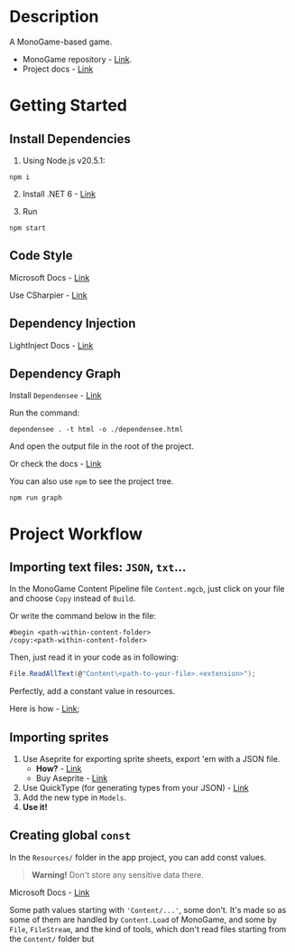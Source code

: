 ﻿# Description

A MonoGame-based game.

- MonoGame repository - [Link](https://github.com/MonoGame/MonoGame).
- Project docs - [Link](https://monogame.youtrack.cloud/articles/MG)

# Getting Started

## Install Dependencies

1. Using Node.js v20.5.1:

```shell
npm i
```

2. Install .NET 6 - [Link](https://dotnet.microsoft.com/en-us/download/dotnet/6.0)

3. Run

```shell
npm start
```

## Code Style

Microsoft Docs - [Link](https://learn.microsoft.com/en-us/dotnet/fundamentals/code-analysis/code-style-rule-options)

Use CSharpier - [Link](https://csharpier.com/docs/Editors)

## Dependency Injection

LightInject Docs - [Link](https://github.com/seesharper/LightInject)

## Dependency Graph

Install `Dependensee` - [Link]()

Run the command:

```shell
dependensee . -t html -o ./dependensee.html
```

And open the output file in the root of the project.

Or check the docs - [Link](https://github.com/madushans/DependenSee)

[//]: # (TODO: Use make later)

You can also use `npm` to see the project tree.

```shell
npm run graph
```

# Project Workflow

## Importing text files: `JSON`, `txt`...

In the MonoGame Content Pipeline file `Content.mgcb`, just click on your file and choose `Copy` instead of `Build`.

Or write the command below in the file:

```
#begin <path-within-content-folder>
/copy:<path-within-content-folder>
```

Then, just read it in your code as in following:

```csharp
File.ReadAllText(@"Content\<path-to-your-file>.<extension>");
```

Perfectly, add a constant value in resources.

Here is how - [Link](#creating-global-const);

## Importing sprites

1. Use Aseprite for exporting sprite sheets, export 'em with a JSON file.
    - **How?** - [Link](https://gamebanana.com/tuts/13811)
    - Buy Aseprite - [Link]()
2. Use QuickType (for generating types from your JSON) - [Link](https://quicktype.io/)
3. Add the new type in `Models`.
4. **Use it!**

## Creating global `const`

In the `Resources/` folder in the app project, you can add const values.

> **Warning!** Don't store any sensitive data there.

Microsoft Docs - [Link](https://learn.microsoft.com/en-us/dotnet/core/extensions/resources)

Some path values starting with `'Content/...'`, some don't.
It's made so as some of them are handled by `Content.Load` of MonoGame, and some by `File`, `FileStream`, and the kind of tools, which don't read files starting from the `Content/` folder but 
